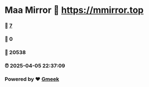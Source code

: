 # Maa Mirror :link: https://mmirror.top 
### :page_facing_up: [7](https://mmirror.top/tag.html) 
### :speech_balloon: 0 
### :hibiscus: 20538 
### :alarm_clock: 2025-04-05 22:37:09 
### Powered by :heart: [Gmeek](https://github.com/Meekdai/Gmeek)

